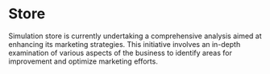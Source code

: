 # Store
Simulation store is currently undertaking a comprehensive analysis aimed at enhancing its marketing strategies. This initiative involves an in-depth examination of various aspects of the business to identify areas for improvement and optimize marketing efforts.
